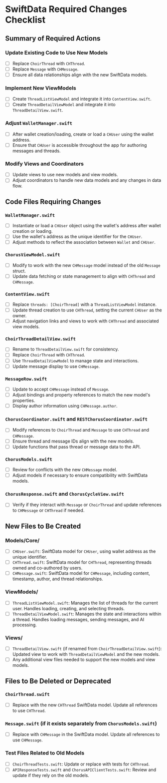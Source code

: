 # SwiftData Required Changes Checklist

## Summary of Required Actions

### Update Existing Code to Use New Models
- [ ] Replace `ChoirThread` with `CHThread`.
- [ ] Replace `Message` with `CHMessage`.
- [ ] Ensure all data relationships align with the new SwiftData models.

### Implement New ViewModels
- [ ] Create `ThreadListViewModel` and integrate it into `ContentView.swift`.
- [ ] Create `ThreadDetailViewModel` and integrate it into `ThreadDetailView.swift`.

### Adjust `WalletManager.swift`
- [ ] After wallet creation/loading, create or load a `CHUser` using the wallet address.
- [ ] Ensure that `CHUser` is accessible throughout the app for authoring messages and threads.

### Modify Views and Coordinators
- [ ] Update views to use new models and view models.
- [ ] Adjust coordinators to handle new data models and any changes in data flow.

## Code Files Requiring Changes

### `WalletManager.swift`
- [ ] Instantiate or load a `CHUser` object using the wallet's address after wallet creation or loading.
- [ ] Use the wallet's address as the unique identifier for the `CHUser`.
- [ ] Adjust methods to reflect the association between `Wallet` and `CHUser`.

### `ChorusViewModel.swift`
- [ ] Modify to work with the new `CHMessage` model instead of the old `Message` struct.
- [ ] Update data fetching or state management to align with `CHThread` and `CHMessage`.

### `ContentView.swift`
- [ ] Replace `threads: [ChoirThread]` with a `ThreadListViewModel` instance.
- [ ] Update thread creation to use `CHThread`, setting the current `CHUser` as the owner.
- [ ] Adjust navigation links and views to work with `CHThread` and associated view models.

### `ChoirThreadDetailView.swift`
- [ ] Rename to `ThreadDetailView.swift` for consistency.
- [ ] Replace `ChoirThread` with `CHThread`.
- [ ] Use `ThreadDetailViewModel` to manage state and interactions.
- [ ] Update message display to use `CHMessage`.

### `MessageRow.swift`
- [ ] Update to accept `CHMessage` instead of `Message`.
- [ ] Adjust bindings and property references to match the new model's properties.
- [ ] Display author information using `CHMessage.author`.

### `ChorusCoordinator.swift` and `RESTChorusCoordinator.swift`
- [ ] Modify references to `ChoirThread` and `Message` to use `CHThread` and `CHMessage`.
- [ ] Ensure thread and message IDs align with the new models.
- [ ] Update functions that pass thread or message data to the API.

### `ChorusModels.swift`
- [ ] Review for conflicts with the new `CHMessage` model.
- [ ] Adjust models if necessary to ensure compatibility with SwiftData models.

### `ChorusResponse.swift` and `ChorusCycleView.swift`
- [ ] Verify if they interact with `Message` or `ChoirThread` and update references to `CHMessage` or `CHThread` if needed.

## New Files to Be Created

### Models/Core/
- [ ] `CHUser.swift`: SwiftData model for `CHUser`, using wallet address as the unique identifier.
- [ ] `CHThread.swift`: SwiftData model for `CHThread`, representing threads owned and co-authored by users.
- [ ] `CHMessage.swift`: SwiftData model for `CHMessage`, including content, timestamp, author, and thread relationships.

### ViewModels/
- [ ] `ThreadListViewModel.swift`: Manages the list of threads for the current user. Handles loading, creating, and selecting threads.
- [ ] `ThreadDetailViewModel.swift`: Manages the state and interactions within a thread. Handles loading messages, sending messages, and AI processing.

### Views/
- [ ] `ThreadDetailView.swift` (if renamed from `ChoirThreadDetailView.swift`): Updated view to work with `ThreadDetailViewModel` and the new models.
- [ ] Any additional view files needed to support the new models and view models.

## Files to Be Deleted or Deprecated

### `ChoirThread.swift`
- [ ] Replace with the new `CHThread` SwiftData model. Update all references to use `CHThread`.

### `Message.swift` (if it exists separately from `ChorusModels.swift`)
- [ ] Replace with `CHMessage` in the SwiftData model. Update all references to use `CHMessage`.

### Test Files Related to Old Models
- [ ] `ChoirThreadTests.swift`: Update or replace with tests for `CHThread`.
- [ ] `APIResponseTests.swift` and `ChorusAPIClientTests.swift`: Review and update if they rely on the old models.
